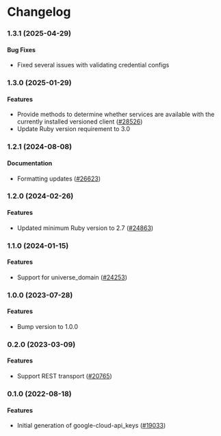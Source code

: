 # Changelog

### 1.3.1 (2025-04-29)

#### Bug Fixes

* Fixed several issues with validating credential configs 

### 1.3.0 (2025-01-29)

#### Features

* Provide methods to determine whether services are available with the currently installed versioned client ([#28526](https://github.com/googleapis/google-cloud-ruby/issues/28526)) 
* Update Ruby version requirement to 3.0 

### 1.2.1 (2024-08-08)

#### Documentation

* Formatting updates ([#26623](https://github.com/googleapis/google-cloud-ruby/issues/26623)) 

### 1.2.0 (2024-02-26)

#### Features

* Updated minimum Ruby version to 2.7 ([#24863](https://github.com/googleapis/google-cloud-ruby/issues/24863)) 

### 1.1.0 (2024-01-15)

#### Features

* Support for universe_domain ([#24253](https://github.com/googleapis/google-cloud-ruby/issues/24253)) 

### 1.0.0 (2023-07-28)

#### Features

* Bump version to 1.0.0 

### 0.2.0 (2023-03-09)

#### Features

* Support REST transport ([#20765](https://github.com/googleapis/google-cloud-ruby/issues/20765)) 

### 0.1.0 (2022-08-18)

#### Features

* Initial generation of google-cloud-api_keys ([#19033](https://github.com/googleapis/google-cloud-ruby/issues/19033))
